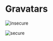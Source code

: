 # Gravatars

![insecure](http://gravatar.com/avatar/123?s=50&d=retro)

![secure](https://secure.gravatar.com/avatar/345?s=50&d=retro)
